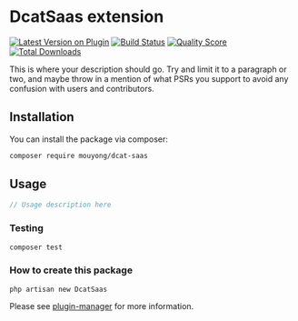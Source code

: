 # DcatSaas extension

[![Latest Version on Plugin](https://img.shields.io/packagist/v/mouyong/dcat-saas.svg?style=flat-square)](https://packagist.org/packages/mouyong/dcat-saas)
[![Build Status](https://img.shields.io/travis/mouyong/dcat-saas/master.svg?style=flat-square)](https://travis-ci.org/mouyong/dcat-saas)
[![Quality Score](https://img.shields.io/scrutinizer/g/mouyong/dcat-saas.svg?style=flat-square)](https://scrutinizer-ci.com/g/mouyong/dcat-saas)
[![Total Downloads](https://img.shields.io/packagist/dt/mouyong/dcat-saas.svg?style=flat-square)](https://packagist.org/packages/mouyong/dcat-saas)

This is where your description should go. Try and limit it to a paragraph or two, and maybe throw in a mention of what PSRs you support to avoid any confusion with users and contributors.

## Installation

You can install the package via composer:

```bash
composer require mouyong/dcat-saas
```

## Usage

``` php
// Usage description here
```

### Testing

``` bash
composer test
```

### How to create this package

`php artisan new DcatSaas`

Please see [plugin-manager](https://github.com/mouyong/plugin-manager) for more information.
